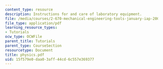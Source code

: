 ```yaml
---
content_type: resource
description: Instructions for and care of laboratory equipment.
file: /media/courses/2-670-mechanical-engineering-tools-january-iap-2004/15f579e0daa03aff44cd6c557e369377_physics.pdf
file_type: application/pdf
learning_resource_types:
- Tutorials
ocw_type: OCWFile
parent_title: Tutorials
parent_type: CourseSection
resourcetype: Document
title: physics.pdf
uid: 15f579e0-daa0-3aff-44cd-6c557e369377
---
```

